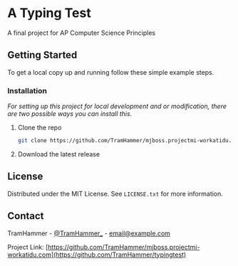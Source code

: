 # A Typing Test
A final project for AP Computer Science Principles

<!-- GETTING STARTED -->
## Getting Started

To get a local copy up and running follow these simple example steps.

### Installation

_For setting up this project for local development and or modification, there are two possible ways you can install this._

1. Clone the repo
   ```sh
   git clone https://github.com/TramHammer/mjboss.projectmi-workatidu.com
   ```
2. Download the latest release

<!-- LICENSE -->
## License

Distributed under the MIT License. See `LICENSE.txt` for more information.


<!-- CONTACT -->
## Contact

TramHammer - [@TramHammer_](@TramHammer_) - email@example.com

Project Link: [https://github.com/TramHammer/mjboss.projectmi-workatidu.com](https://github.com/TramHammer/typingtest)

